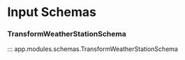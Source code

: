 # Input Schemas

<b><h3>TransformWeatherStationSchema</h3></b>
::: app.modules.schemas.TransformWeatherStationSchema

